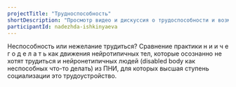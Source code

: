 ```yaml
---
projectTitle: "Трудноспособность"
shortDescription: "Просмотр видео и дискуссия о трудоспособности и возможной социализации через труд людей, проживающих в психоневрологических интернатах в Санкт-Петербурге и Минске."
participantId: nadezhda-ishkinyaeva
---
```


Неспособность или нежелание трудиться? Сравнение практики н и и ч е г о д е л а т ь как движения нейротипичных тел, которые осознанно не хотят трудиться и нейронетипичных людей (disabled body как неспособных что-то делать) из ПНИ, для которых высшая ступень социализации это трудоустройство.
